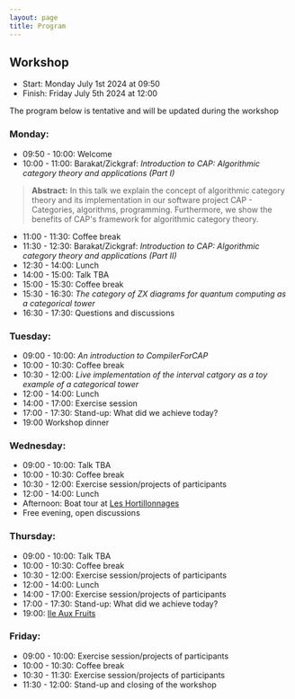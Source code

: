 ```yaml
---
layout: page
title: Program
---
```


## Workshop
* Start: Monday July 1st 2024 at 09:50
* Finish: Friday July 5th 2024 at 12:00

The program below is tentative and will be updated during the workshop

### Monday:

* 09:50 - 10:00: Welcome
* 10:00 - 11:00: Barakat/Zickgraf: *Introduction to CAP: Algorithmic category theory and applications (Part I)*<br/>
> **Abstract:** In this talk we explain the concept of algorithmic category theory
> and its implementation in our software project
> CAP - Categories, algorithms, programming.
> Furthermore, we show the benefits of CAP's framework
> for algorithmic category theory.
* 11:00 - 11:30: Coffee break
* 11:30 - 12:30: Barakat/Zickgraf: *Introduction to CAP: Algorithmic category theory and applications (Part II)*<br/>
* 12:30 - 14:00: Lunch
* 14:00 - 15:00: Talk TBA
* 15:00 - 15:30: Coffee break
* 15:30 - 16:30: *The category of ZX diagrams for quantum computing as a categorical tower*
* 16:30 - 17:30: Questions and discussions

### Tuesday:

* 09:00 - 10:00: *An introduction to CompilerForCAP*
* 10:00 - 10:30: Coffee break
* 10:30 - 12:00: *Live implementation of the interval catgory as a toy example of a categorical tower*
* 12:00 - 14:00: Lunch
* 14:00 - 17:00: Exercise session
* 17:00 - 17:30: Stand-up: What did we achieve today?
* 19:00 Workshop dinner

### Wednesday:

* 09:00 - 10:00: Talk TBA
* 10:00 - 10:30: Coffee break
* 10:30 - 12:00: Exercise session/projects of participants
* 12:00 - 14:00: Lunch
* Afternoon: Boat tour at [Les Hortillonnages](https://maps.app.goo.gl/xC3aBqfiLkZxQC2V8)
* Free evening, open discussions

### Thursday:

* 09:00 - 10:00: Talk TBA
* 10:00 - 10:30: Coffee break
* 10:30 - 12:00: Exercise session/projects of participants
* 12:00 - 14:00: Lunch
* 14:00 - 17:00: Exercise session/projects of participants
* 17:00 - 17:30: Stand-up: What did we achieve today?
* 19:00: [Ile Aux Fruits](https://maps.app.goo.gl/5PbHfJX1gVWSk28H9)

### Friday:

* 09:00 - 10:00: Exercise session/projects of participants
* 10:00 - 10:30: Coffee break
* 10:30 - 11:30: Exercise session/projects of participants
* 11:30 - 12:00: Stand-up and closing of the workshop
